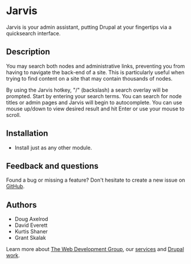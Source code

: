 # Jarvis

Jarvis is your admin assistant, putting Drupal at your fingertips via a quicksearch interface.

## Description

You may search both nodes and administrative links, preventing you from having to navigate the back-end of a site.  This is particularly useful when trying to find content on a site that may contain thousands of nodes.

By using the Jarvis hotkey, "/" (backslash) a search overlay will be prompted.  Start by entering your search terms.  You can search for node titles or admin pages and Jarvis will begin to autocomplete.  You can use mouse up/down to view desired result and hit Enter or use your mouse to scroll.

## Installation

* Install just as any other module.

## Feedback and questions

Found a bug or missing a feature? Don't hesitate to create a new issue on [GitHub](https://github.com/WDGDC/jarvis-drupal/issues).

## Authors

* Doug Axelrod
* David Everett
* Kurtis Shaner
* Grant Skalak

Learn more about [The Web Development Group](http://www.webdevelopmentgroup.com), our [services](www.webdevelopmentgroup.com/services/) and [Drupal work](http://www.webdevelopmentgroup.com/work/).
